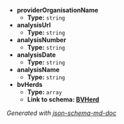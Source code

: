  - <b id="#/properties/providerOrganisationName">providerOrganisationName</b>
	 - **Type:** `string`
 - <b id="#/properties/analysisUrl">analysisUrl</b>
	 - **Type:** `string`
 - <b id="#/properties/analysisNumber">analysisNumber</b>
	 - **Type:** `string`
 - <b id="#/properties/analysisDate">analysisDate</b>
	 - **Type:** `string`
 - <b id="#/properties/analysisName">analysisName</b>
	 - **Type:** `string`
 - <b id="#/properties/bvHerds">bvHerds</b>
	 - **Type:** `array`
	 - <b id="bvherdbvherd.md">Link to schema: [BVHerd](BVHerd.md)</b>

_Generated with [json-schema-md-doc](https://brianwendt.github.io/json-schema-md-doc/)_